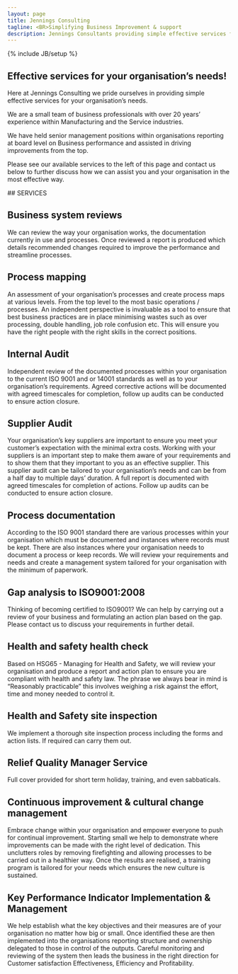 ```yaml
---
layout: page
title: Jennings Consulting
tagline: <BR>Simplifying Business Improvement & support
description: Jennings Consultants providing simple effective services for your organisation's needs
---
```

{% include JB/setup %}

<section id="about" class="about">
        <div class="container">
            <div class="row">
                <div class="col-lg-12 text-center">
                    <h2>Effective services for your organisation’s needs!</h2>
                    <p class="lead">Here at Jennings Consulting we pride ourselves in providing simple effective services for your organisation’s needs.

We are a small team of business professionals with over 20 years’ experience within Manufacturing and the Service industries.

We have held senior management positions within organisations reporting at board level on Business performance and assisted in driving improvements from the top.

Please see our available services to the left of this page and contact us below to further discuss how we can assist you and your organisation in the most effective way.
                </div>
            </div>
            <!-- /.row -->
        </div>
        <!-- /.container -->
</section>



<section id="services" class="services">
  <div markdown="1">
## SERVICES

## Business system reviews
We can review the way your organisation works, the documentation currently in use and processes.  Once reviewed a report is produced which details recommended changes required to improve the performance and streamline processes.

## Process mapping
An assessment of your organisation’s processes and create process maps at various levels.  From the top level to the most basic operations / processes.   An independent perspective is invaluable as a tool to ensure that best business practices are in place minimising wastes such as over processing, double handling, job role confusion etc.  This will ensure you have the right people with the right skills in the correct positions.

## Internal Audit
Independent review of the documented processes within your organisation to the current ISO 9001 and or 14001 standards as well as to your organisation’s requirements.  Agreed corrective actions will be documented with agreed timescales for completion, follow up audits can be conducted to ensure action closure.

## Supplier Audit
Your organisation’s key suppliers are important to ensure you meet your customer’s expectation with the minimal extra costs.  Working with your suppliers is an important step to make them aware of your requirements and to show them that they important to you as an effective supplier.  This supplier audit can be tailored to your organisation’s needs and can be from a half day to multiple days’ duration.  A full report is documented with agreed timescales for completion of actions.  Follow up audits can be conducted to ensure action closure.

## Process documentation
According to the ISO 9001 standard there are various processes within your organisation which must be documented and instances where records must be kept.  There are also instances where your organisation needs to document a process or keep records.  We will review your requirements and needs and create a management system tailored for your organisation with the minimum of paperwork.

## Gap analysis to ISO9001:2008
Thinking of becoming certified to ISO9001?  We can help by carrying out a review of your business and formulating an action plan based on the gap. Please contact us to discuss your requirements in further detail.

## Health and safety health check
Based on HSG65 - Managing for Health and Safety, we will review your organisation and produce a report and action plan to ensure you are compliant with health and safety law.  The phrase we always bear in mind is “Reasonably practicable” this involves weighing a risk against the effort, time and money needed to control it.

## Health and Safety site inspection
We implement a thorough site inspection process including the forms and action lists.  If required can carry them out.

## Relief Quality Manager Service
Full cover provided for short term holiday, training, and even sabbaticals.

## Continuous improvement & cultural change management
Embrace change within your organisation and empower everyone to push for continual improvement. Starting small we help to demonstrate where improvements can be made with the right level of dedication.  This unclutters roles by removing firefighting and allowing processes to be carried out in a healthier way.  Once the results are realised, a training program is tailored for your needs which ensures the new culture is sustained.

## Key Performance Indicator Implementation & Management
We help establish what the key objectives and their measures are of your organisation no matter how big or small.  Once identified these are then implemented into the organisations reporting structure and ownership delegated to those in control of the outputs. Careful monitoring and reviewing of the system then leads the business in the right direction for Customer satisfaction Effectiveness, Efficiency and Profitability.
  </div>
</section>

